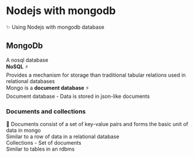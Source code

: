 # Nodejs with mongodb

:sparkles:  Using Nodejs with mongodb database  

## MongoDb

A nosql database  
__NoSQL__ :zap:  
Provides a mechanism for storage than traditional tabular relations used in relational databases  
Mongo is a __document database__ :zap:  
Document database - Data is stored in json-like documents  

### Documents and collections  

:pencil: Documents consist of a set of key-value pairs and forms the basic unit of data in mongo  
Similar to a row of data in a relational database  
Collections - Set of documents  
Similar to tables in an rdbms  
